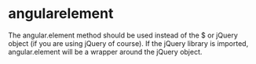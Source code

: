# angularelement

The angular.element method should be used instead of the $ or jQuery object (if you are using jQuery of course).
If the jQuery library is imported, angular.element will be a wrapper around the jQuery object.
